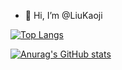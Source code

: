- 👋 Hi, I’m @LiuKaoji

[![Top Langs](https://github-readme-stats.vercel.app/api/top-langs/?username=LiuKaoji&show_icons=true&theme=highcontrast&hide=C)](https://github.com/anuraghazra/github-readme-stats)

[![Anurag's GitHub stats](https://github-readme-stats.vercel.app/api?username=LiuKaoji&show_icons=true&theme=highcontrast&hide=python&layout=compact)](https://github.com/anuraghazra/github-readme-stats)


<!---
LiuKaoji/LiuKaoji is a ✨ special ✨ repository because its `README.md` (this file) appears on your GitHub profile.
You can click the Preview link to take a look at your changes.
--->
